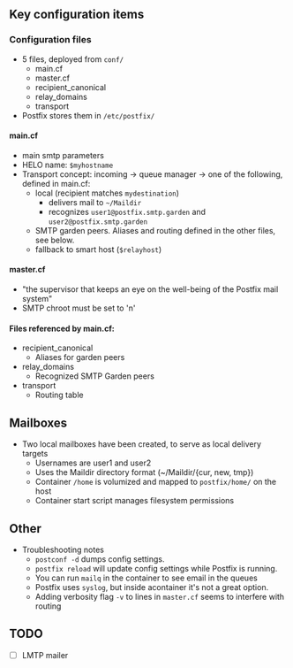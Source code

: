 ## Key configuration items

### Configuration files
- 5 files, deployed from `conf/`
  - main.cf
  - master.cf
  - recipient_canonical
  - relay_domains
  - transport
- Postfix stores them in `/etc/postfix/`
#### main.cf
- main smtp parameters
- HELO name: `$myhostname`
- Transport concept: incoming -> queue manager -> one of the following, defined in main.cf:
  - local (recipient matches `mydestination`)
    - delivers mail to `~/Maildir`
    - recognizes `user1@postfix.smtp.garden` and `user2@postfix.smtp.garden`
  - SMTP garden peers.  Aliases and routing defined in the other files, see below.
  - fallback to smart host (`$relayhost`)
#### master.cf
- "the supervisor that keeps an eye on the well-being of the Postfix mail system"
- SMTP chroot must be set to 'n'
#### Files referenced by main.cf:
- recipient_canonical
  - Aliases for garden peers
- relay_domains
  - Recognized SMTP Garden peers 
- transport
  - Routing table

## Mailboxes
- Two local mailboxes have been created, to serve as local delivery targets
  - Usernames are user1 and user2
  - Uses the Maildir directory format (~/Maildir/{cur, new, tmp})
  - Container `/home` is volumized and mapped to `postfix/home/` on the host
  - Container start script manages filesystem permissions

## Other
- Troubleshooting notes
  - `postconf -d` dumps config settings.
  - `postfix reload` will update config settings while Postfix is running.
  - You can run `mailq` in the container to see email in the queues
  - Postfix uses `syslog`, but inside acontainer it's not a great option.
  - Adding verbosity flag `-v` to lines in `master.cf` seems to interfere with routing

## TODO
- [ ] LMTP mailer 
